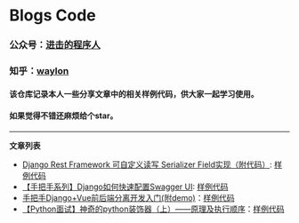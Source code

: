 # Blogs Code
### 公众号：[进击的程序人](https://mp.weixin.qq.com/mp/profile_ext?action=home&__biz=MzIzNjU1NDAwOA==&scene=124)  
### 知乎：[waylon](https://www.zhihu.com/people/Normal-Person)

#### 该仓库记录本人一些分享文章中的相关样例代码，供大家一起学习使用。
#### 如果觉得不错还麻烦给个star。

----
**文章列表**
- [Django Rest Framework 可自定义读写 Serializer Field实现（附代码）](https://mp.weixin.qq.com/s?__biz=MzIzNjU1NDAwOA==&mid=2247483766&idx=1&sn=8a4aa4c09fe676a71e39960721c5566d&chksm=e8d75301dfa0da17983a008d69c7c57242efb24234671e6f0518d2429f2eab8ccd41e664204a&token=1159889813&lang=zh_CN#rd): [样例代码](https://github.com/normal-wls/drf_tools.git) 
- [【手把手系列】Django如何快速配置Swagger UI](https://mp.weixin.qq.com/s?__biz=MzIzNjU1NDAwOA==&amp;mid=2247483749&amp;idx=1&amp;sn=21c8eb3df5cff465a1ad079117fda59a&amp;chksm=e8d75312dfa0da04f88677b4e4cfcd5e143ede233dc46c55df6e1195fd9a88839adf30be9653&token=405675829&lang=zh_CN#rd): [样例代码](https://github.com/normal-wls/drf_tools.git)
- [手把手Django+Vue前后端分离开发入门(附demo)](https://mp.weixin.qq.com/s?__biz=MzIzNjU1NDAwOA==&mid=2247483654&idx=1&sn=b47294a213b854c19a9584c55f92ab39&chksm=e8d75371dfa0da67ec18c0ffca58c42c14c07e38e1bfe1a0f49a9d1afbd0726e73f6346774be&token=405675829&lang=zh_CN#rd)：[样例代码](./django_demo_with_frontend_and_backend)
- [【Python面试】神奇的python装饰器（上）——原理及执行顺序](https://mp.weixin.qq.com/s?__biz=MzIzNjU1NDAwOA==&mid=2247483666&idx=1&sn=de02f3972372e68581126aae41217c6c&chksm=e8d75365dfa0da7380a67a84996d84d73d94474eccc972dcf7eb6e2221a4aa7e602a9a554185&token=405675829&lang=zh_CN#rd)：[样例代码](./python_decorator)


